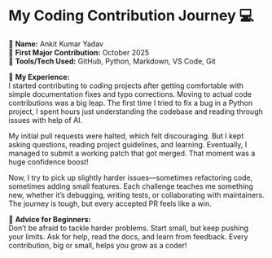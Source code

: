 
# My Coding Contribution Journey 💻

👤 **Name:** Ankit Kumar Yadav  
📅 **First Major Contribution:** October 2025  
🔧 **Tools/Tech Used:** GitHub, Python, Markdown, VS Code, Git  

🌟 **My Experience:**  
I started contributing to coding projects after getting comfortable with simple documentation fixes and typo corrections. Moving to actual code contributions was a big leap. The first time I tried to fix a bug in a Python project, I spent hours just understanding the codebase and reading through issues with help of AI.

My initial pull requests were halted, which felt discouraging. But I kept asking questions, reading project guidelines, and learning. Eventually, I managed to submit a working patch that got merged. That moment was a huge confidence boost!

Now, I try to pick up slightly harder issues—sometimes refactoring code, sometimes adding small features. Each challenge teaches me something new, whether it’s debugging, writing tests, or collaborating with maintainers. The journey is tough, but every accepted PR feels like a win.

📌 **Advice for Beginners:**  
Don’t be afraid to tackle harder problems. Start small, but keep pushing your limits. Ask for help, read the docs, and learn from feedback. Every contribution, big or small, helps you grow as a coder!

